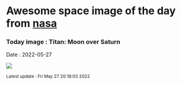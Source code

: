 
# Awesome space image of the day from [nasa](https://api.nasa.gov/)

### Today image : Titan: Moon over Saturn

Date : 2022-05-27


![](https://apod.nasa.gov/apod/image/2205/PIA19642Titan1024.jpg)

<small>Latest update : Fri May 27 20:18:03 2022</small>


